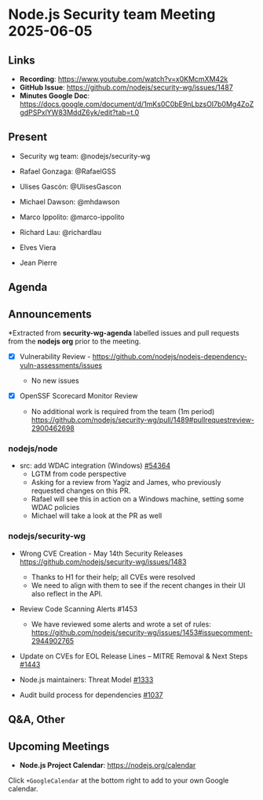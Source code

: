# Node.js  Security team Meeting 2025-06-05

## Links

* **Recording**:  https://www.youtube.com/watch?v=x0KMcmXM42k
* **GitHub Issue**: https://github.com/nodejs/security-wg/issues/1487
* **Minutes Google Doc**: https://docs.google.com/document/d/1mKs0C0bE9nLbzsOI7b0Mg4ZoZgdPSPxlYW83MddZ6yk/edit?tab=t.0

## Present

* Security wg team: @nodejs/security-wg

* Rafael Gonzaga: @RafaelGSS
* Ulises Gascón: @UlisesGascon
* Michael Dawson: @mhdawson
* Marco Ippolito: @marco-ippolito
* Richard Lau: @richardlau
* Elves Viera
* Jean Pierre

## Agenda

## Announcements

*Extracted from **security-wg-agenda** labelled issues and pull requests from the **nodejs org** prior to the meeting.

- [X] Vulnerability Review - https://github.com/nodejs/nodejs-dependency-vuln-assessments/issues
  * No new issues

- [X] OpenSSF Scorecard Monitor Review
  - No additional work is required from the team (1m period) https://github.com/nodejs/security-wg/pull/1489#pullrequestreview-2900462698
  

### nodejs/node

* src: add WDAC integration (Windows) [#54364](https://github.com/nodejs/node/pull/54364)
  * LGTM from code perspective
  * Asking for a review from Yagiz and James, who previously requested changes on this PR.
  * Rafael will see this in action on a Windows machine, setting some WDAC policies
  * Michael will take a look at the PR as well

### nodejs/security-wg

* Wrong CVE Creation - May 14th Security Releases  https://github.com/nodejs/security-wg/issues/1483
  * Thanks to H1 for their help; all CVEs were resolved
  * We need to align with them to see if the recent changes in their UI also reflect in the API.

* Review Code Scanning Alerts #1453
  * We have reviewed some alerts and wrote a set of rules: https://github.com/nodejs/security-wg/issues/1453#issuecomment-2944902765

* Update on CVEs for EOL Release Lines – MITRE Removal & Next Steps [#1443](https://github.com/nodejs/security-wg/issues/1443)
* Node.js maintainers: Threat Model [#1333](https://github.com/nodejs/security-wg/issues/1333)
* Audit build process for dependencies [#1037](https://github.com/nodejs/security-wg/issues/1037)

## Q&A, Other

## Upcoming Meetings

* **Node.js Project Calendar**: <https://nodejs.org/calendar>

Click `+GoogleCalendar` at the bottom right to add to your own Google calendar.

